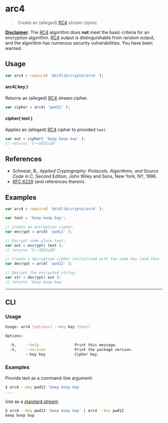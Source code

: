 # arc4

> Create an (alleged) [RC4][rc4] stream cipher.


<!-- <intro> -->

[__Disclaimer__][rfc6229]: The [RC4][rc4] algorithm does __not__ meet the basic criteria for an encryption algorithm. [RC4][rc4] output is distinguishable from random output, and the algorithm has numerous security vulnerabilities. You have been warned.

<!-- </intro> -->


<!-- <usage> -->

## Usage

``` javascript
var arc4 = require( '@stdlib/crypto/arc4' );
```

#### arc4( key )

Returns an (alleged) [RC4][rc4] stream cipher.

``` javascript
var cipher = arc4( 'pwd12' );
```

#### cipher( text )

Applies an (alleged) [RC4][rc4] cipher to provided `text`.

``` javascript
var out = cipher( 'beep boop bop' );
// returns 'C¬~ûËbIuåÓ'
```

<!-- </usage> -->


<!-- <references> -->

## References

* Schneier, B., *Applied Cryptography: Protocols, Algorithms, and Source Code in C*, Second Edition, John Wiley and Sons, New York, NY, 1996.
* [RFC 6229][rfc6229] (and references therein).

<!-- </references> -->


<!-- <examples> -->

## Examples

``` javascript
var arc4 = require( '@stdlib/crypto/arc4' );

var text = 'beep boop bop';

// Create an encryption cipher:
var encrypt = arc4( 'pwd12' );

// Encrypt some plain text:
var out = encrypt( text );
// returns 'C¬~ûËbIuåÓ'

// Create a decryption cipher initialized with the same key (and thus initial state):
var decrypt = arc4( 'pwd12' );

// Decrypt the encrypted string:
var str = decrypt( out );
// returns 'beep boop bop'
```

<!-- </examples> -->


<!-- <cli> -->

---

## CLI

<!-- <usage> -->

### Usage

``` bash
Usage: arc4 [options] --key key [text]

Options:

  -h,    --help                Print this message.
  -V,    --version             Print the package version.
         --key key             Cipher key.
```

<!-- </usage> -->

<!-- <examples> -->

### Examples

Provide text as a command-line argument:

``` bash
$ arc4 --key pwd12 'beep boop bop' 
...
```

Use as a [standard stream][standard-streams]:

``` bash
$ arc4 --key pwd12 'beep boop bop' | arc4 --key pwd12
beep boop bop
```

<!-- </examples> -->

<!-- </cli> -->


<!-- <links> -->

[rc4]: https://en.wikipedia.org/wiki/RC4
[rfc6229]: https://tools.ietf.org/html/rfc6229
[standard-streams]: https://en.wikipedia.org/wiki/Standard_streams

<!-- </links> -->
